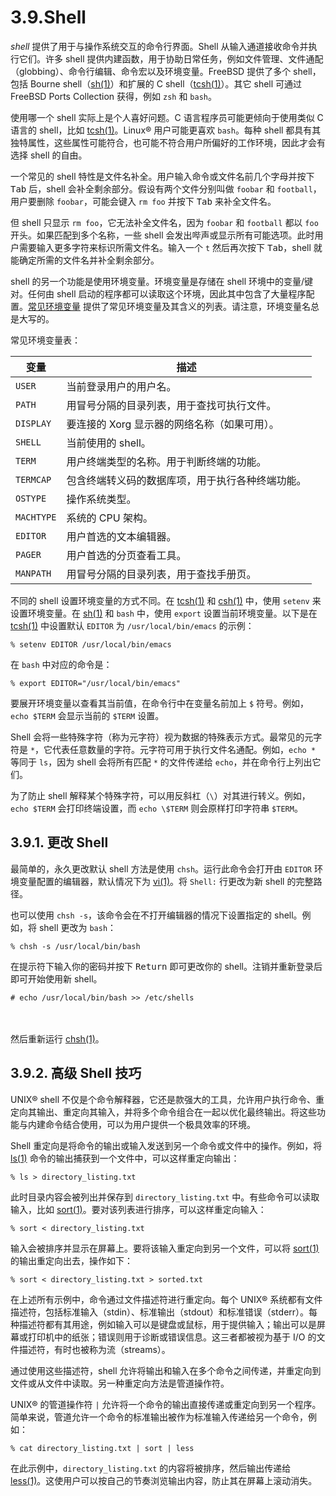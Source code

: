 # 3.9.Shell

*shell* 提供了用于与操作系统交互的命令行界面。Shell 从输入通道接收命令并执行它们。许多 shell 提供内建函数，用于协助日常任务，例如文件管理、文件通配（globbing）、命令行编辑、命令宏以及环境变量。FreeBSD 提供了多个 shell，包括 Bourne shell（[sh(1)](https://man.freebsd.org/cgi/man.cgi?query=sh&sektion=1&format=html)）和扩展的 C shell（[tcsh(1)](https://man.freebsd.org/cgi/man.cgi?query=tcsh&sektion=1&format=html)）。其它 shell 可通过 FreeBSD Ports Collection 获得，例如 `zsh` 和 `bash`。

使用哪一个 shell 实际上是个人喜好问题。C 语言程序员可能更倾向于使用类似 C 语言的 shell，比如 [tcsh(1)](https://man.freebsd.org/cgi/man.cgi?query=tcsh&sektion=1&format=html)。Linux® 用户可能更喜欢 `bash`。每种 shell 都具有其独特属性，这些属性可能符合，也可能不符合用户所偏好的工作环境，因此才会有选择 shell 的自由。

一个常见的 shell 特性是文件名补全。用户输入命令或文件名前几个字母并按下 <kbd>Tab</kbd> 后，shell 会补全剩余部分。假设有两个文件分别叫做 `foobar` 和 `football`，用户要删除 `foobar`，可能会键入 `rm foo` 并按下 <kbd>Tab</kbd> 来补全文件名。

但 shell 只显示 `rm foo`，它无法补全文件名，因为 `foobar` 和 `football` 都以 `foo` 开头。如果匹配到多个名称，一些 shell 会发出哔声或显示所有可能选项。此时用户需要输入更多字符来标识所需文件名。输入一个 `t` 然后再次按下 <kbd>Tab</kbd>，shell 就能确定所需的文件名并补全剩余部分。

shell 的另一个功能是使用环境变量。环境变量是存储在 shell 环境中的变量/键对。任何由 shell 启动的程序都可以读取这个环境，因此其中包含了大量程序配置。[常见环境变量](https://docs.freebsd.org/en/books/handbook/basics/#shell-env-vars) 提供了常见环境变量及其含义的列表。请注意，环境变量名总是大写的。

常见环境变量表：

| 变量 | 描述 |
| ---- | ---- |
| `USER` | 当前登录用户的用户名。 |
| `PATH` | 用冒号分隔的目录列表，用于查找可执行文件。 |
| `DISPLAY` | 要连接的 Xorg 显示器的网络名称（如果可用）。 |
| `SHELL` | 当前使用的 shell。 |
| `TERM` | 用户终端类型的名称。用于判断终端的功能。 |
| `TERMCAP` | 包含终端转义码的数据库项，用于执行各种终端功能。 |
| `OSTYPE` | 操作系统类型。 |
| `MACHTYPE` | 系统的 CPU 架构。 |
| `EDITOR` | 用户首选的文本编辑器。 |
| `PAGER` | 用户首选的分页查看工具。 |
| `MANPATH` | 用冒号分隔的目录列表，用于查找手册页。 |

不同的 shell 设置环境变量的方式不同。在 [tcsh(1)](https://man.freebsd.org/cgi/man.cgi?query=tcsh&sektion=1&format=html) 和 [csh(1)](https://man.freebsd.org/cgi/man.cgi?query=csh&sektion=1&format=html) 中，使用 `setenv` 来设置环境变量。在 [sh(1)](https://man.freebsd.org/cgi/man.cgi?query=sh&sektion=1&format=html) 和 `bash` 中，使用 `export` 设置当前环境变量。以下是在 [tcsh(1)](https://man.freebsd.org/cgi/man.cgi?query=tcsh&sektion=1&format=html) 中设置默认 `EDITOR` 为 `/usr/local/bin/emacs` 的示例：

```
% setenv EDITOR /usr/local/bin/emacs
```

在 `bash` 中对应的命令是：

```
% export EDITOR="/usr/local/bin/emacs"
```

要展开环境变量以查看其当前值，在命令行中在变量名前加上 `$` 符号。例如，`echo $TERM` 会显示当前的 `$TERM` 设置。

Shell 会将一些特殊字符（称为元字符）视为数据的特殊表示方式。最常见的元字符是 `*`，它代表任意数量的字符。元字符可用于执行文件名通配。例如，`echo *` 等同于 `ls`，因为 shell 会将所有匹配 `*` 的文件传递给 `echo`，并在命令行上列出它们。

为了防止 shell 解释某个特殊字符，可以用反斜杠（`\`）对其进行转义。例如，`echo $TERM` 会打印终端设置，而 `echo \$TERM` 则会原样打印字符串 `$TERM`。

## 3.9.1. 更改 Shell

最简单的，永久更改默认 shell 方法是使用 `chsh`。运行此命令会打开由 `EDITOR` 环境变量配置的编辑器，默认情况下为 [vi(1)](https://man.freebsd.org/cgi/man.cgi?query=vi&sektion=1&format=html)。将 `Shell:` 行更改为新 shell 的完整路径。

也可以使用 `chsh -s`，该命令会在不打开编辑器的情况下设置指定的 shell。例如，将 shell 更改为 `bash`：

```
% chsh -s /usr/local/bin/bash
```

在提示符下输入你的密码并按下 <kbd>Return</kbd> 即可更改你的 shell。注销并重新登录后即可开始使用新 shell。

```
# echo /usr/local/bin/bash >> /etc/shells
```

<br /><br />然后重新运行 [chsh(1)](https://man.freebsd.org/cgi/man.cgi?query=chsh&sektion=1&format=html)。

## 3.9.2. 高级 Shell 技巧

UNIX® shell 不仅是个命令解释器，它还是款强大的工具，允许用户执行命令、重定向其输出、重定向其输入，并将多个命令组合在一起以优化最终输出。将这些功能与内建命令结合使用，可以为用户提供一个极具效率的环境。

Shell 重定向是将命令的输出或输入发送到另一个命令或文件中的操作。例如，将 [ls(1)](https://man.freebsd.org/cgi/man.cgi?query=ls&sektion=1&format=html) 命令的输出捕获到一个文件中，可以这样重定向输出：

```
% ls > directory_listing.txt
```

此时目录内容会被列出并保存到 `directory_listing.txt` 中。有些命令可以读取输入，比如 [sort(1)](https://man.freebsd.org/cgi/man.cgi?query=sort&sektion=1&format=html)。要对该列表进行排序，可以这样重定向输入：

```
% sort < directory_listing.txt
```

输入会被排序并显示在屏幕上。要将该输入重定向到另一个文件，可以将 [sort(1)](https://man.freebsd.org/cgi/man.cgi?query=sort&sektion=1&format=html) 的输出重定向出去，操作如下：

```
% sort < directory_listing.txt > sorted.txt
```

在上述所有示例中，命令通过文件描述符进行重定向。每个 UNIX® 系统都有文件描述符，包括标准输入（stdin）、标准输出（stdout）和标准错误（stderr）。每种描述符都有其用途，例如输入可以是键盘或鼠标，用于提供输入；输出可以是屏幕或打印机中的纸张；错误则用于诊断或错误信息。这三者都被视为基于 I/O 的文件描述符，有时也被称为流（streams）。

通过使用这些描述符，shell 允许将输出和输入在多个命令之间传递，并重定向到文件或从文件中读取。另一种重定向方法是管道操作符。

UNIX® 的管道操作符 `|` 允许将一个命令的输出直接传递或重定向到另一个程序。简单来说，管道允许一个命令的标准输出被作为标准输入传递给另一个命令，例如：

```
% cat directory_listing.txt | sort | less
```

在此示例中，`directory_listing.txt` 的内容将被排序，然后输出传递给 [less(1)](https://man.freebsd.org/cgi/man.cgi?query=less&sektion=1&format=html)。这使用户可以按自己的节奏浏览输出内容，防止其在屏幕上滚动消失。
